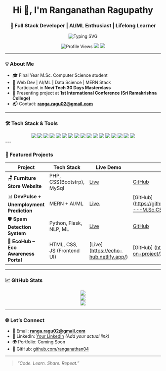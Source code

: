 <h1 align="center">Hi 👋, I'm Ranganathan Ragupathy</h1>
<h3 align="center">🚀 Full Stack Developer | AI/ML Enthusiast | Lifelong Learner</h3>

<p align="center">
  <img src="https://readme-typing-svg.demolab.com?font=Fira+Code&size=22&duration=3000&pause=1000&center=true&vCenter=true&width=435&lines=M.Sc+Computer+Science+Final+Year+Student;Passionate+Web+Developer+%7C+AI%2FML+Explorer;Novi+Tech+Masterclass+Graduate;Always+learning+%F0%9F%93%9A" alt="Typing SVG" />
</p>

<p align="center">
  <img src="https://komarev.com/ghpvc/?username=ranganathan04&label=👀+Profile+Views&color=blueviolet" alt="Profile Views" />
  <img src="https://img.shields.io/badge/Status-Online-brightgreen?style=flat-square&logo=livechat" />
  <img src="https://img.shields.io/badge/Currently-Learning React Native-blue?style=flat-square&logo=react" />
</p>

---

### 💡 About Me

- 🎓 Final Year M.Sc. Computer Science student  
- 🧠 Web Dev | AI/ML | Data Science | MERN Stack  
- 🌟 Participant in **Novi Tech 30 Days Masterclass**  
- 📢 Presenting project at **1st International Conference (Sri Ramakrishna College)**  
- 📬 Contact: **ranga.ragu02@gmail.com**

---

### 🛠️ Tech Stack & Tools

<div align="center">

  <!-- Web & Programming -->
  <img src="https://img.shields.io/badge/HTML5-e34c26?style=for-the-badge&logo=html5&logoColor=white" />
  <img src="https://img.shields.io/badge/CSS3-1572B6?style=for-the-badge&logo=css3&logoColor=white" />
  <img src="https://img.shields.io/badge/JavaScript-yellow?style=for-the-badge&logo=javascript&logoColor=black" />
  <img src="https://img.shields.io/badge/React-61DAFB?style=for-the-badge&logo=react&logoColor=black" />
  <img src="https://img.shields.io/badge/Node.js-339933?style=for-the-badge&logo=nodedotjs&logoColor=white" />
  <img src="https://img.shields.io/badge/Express.js-black?style=for-the-badge&logo=express&logoColor=white" />
  <img src="https://img.shields.io/badge/MongoDB-47A248?style=for-the-badge&logo=mongodb&logoColor=white" />
  <img src="https://img.shields.io/badge/MySQL-00758F?style=for-the-badge&logo=mysql&logoColor=white" />

  <!-- Python & AI/ML -->
  <img src="https://img.shields.io/badge/Python-3776AB?style=for-the-badge&logo=python&logoColor=white" />
  <img src="https://img.shields.io/badge/Flask-000000?style=for-the-badge&logo=flask&logoColor=white" />
  <img src="https://img.shields.io/badge/NLP-FF6F00?style=for-the-badge&logo=spaCy&logoColor=white" />
  <img src="https://img.shields.io/badge/Deep Learning-FF4081?style=for-the-badge&logo=tensorflow&logoColor=white" />
  <img src="https://img.shields.io/badge/Machine Learning-43B02A?style=for-the-badge&logo=scikit-learn&logoColor=white" />
  <img src="https://img.shields.io/badge/Computer Vision-FF5733?style=for-the-badge&logo=opencv&logoColor=white" />

  <!-- Tools -->
  <img src="https://img.shields.io/badge/Git-F05032?style=for-the-badge&logo=git&logoColor=white" />
  <img src="https://img.shields.io/badge/GitHub-181717?style=for-the-badge&logo=github" />
  <img src="https://img.shields.io/badge/VS Code-007ACC?style=for-the-badge&logo=visual-studio-code&logoColor=white" />

</div>
---

### 📌 Featured Projects

| Project | Tech Stack | Live Demo | GitHub |
|--------|------------|-----------|--------|
| 🪑 **Furniture Store Website** | PHP, CSS(Bootstrp), MySql | [Live](...) | [GitHub](https://github.com/ranganathan04/Final-Year-Project---B.Sc.-CS) |
| 📊 **DevPulse + Unemployment Prediction** | MERN + AI/ML | [Live](https://devpulse-unemployment-prediction.netlify.app/). | [GitHub] (https://github.com/ranganathan04/FinalYearProject---M.Sc.CS). |
| 🛡️ **Spam Detection System** | Python, Flask, NLP, ML | [Live](...) | [GitHub](https://github.com/ranganathan04/spam-detection) |
| 🌿 **EcoHub – Eco Awareness Portal** | HTML, CSS, JS (Frontend UI) | [Live] (https://echo-hub.netlify.app/) | [GitHub] (https://github.com/ranganathan04/add-on-project/). |


---

### 📈 GitHub Stats

<div align="center">
  <img src="https://github-readme-stats.vercel.app/api?username=ranganathan04&show_icons=true&theme=react&hide_border=false" />
  <br />
  <img src="https://github-readme-streak-stats.herokuapp.com/?user=ranganathan04&theme=react&hide_border=false" />
  <br />
  <img src="https://github-readme-stats.vercel.app/api/top-langs/?username=ranganathan04&layout=compact&theme=react&hide_border=false" />
</div>

---

### 🌐 Let’s Connect

- 📧 Email: **ranga.ragu02@gmail.com**  
- 💼 LinkedIn: [Your LinkedIn](https://www.linkedin.com/ranganathan04) *(Add your actual link)*  
- 🌍 Portfolio: Coming Soon  
- 🔗 GitHub: [github.com/ranganathan04](https://github.com/ranganathan04)

---

> _“Code. Learn. Share. Repeat.”_
